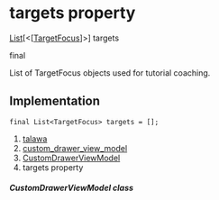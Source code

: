 
<div>

# targets property

</div>


[List](https://api.flutter.dev/flutter/dart-core/List-class.html)[\<[[TargetFocus](https://pub.dev/documentation/tutorial_coach_mark/1.2.12/tutorial_coach_mark/TargetFocus-class.html)]\>]
targets


final




List of TargetFocus objects used for tutorial coaching.



## Implementation

``` language-dart
final List<TargetFocus> targets = [];
```







1.  [talawa](../../index.html)
2.  [custom_drawer_view_model](../../view_model_widgets_view_models_custom_drawer_view_model/)
3.  [CustomDrawerViewModel](../../view_model_widgets_view_models_custom_drawer_view_model/CustomDrawerViewModel-class.html)
4.  targets property

##### CustomDrawerViewModel class







